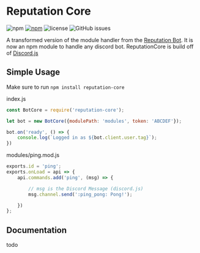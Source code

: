 # Reputation Core
![npm](https://img.shields.io/npm/v/reputation-core.svg)
[![npm](https://img.shields.io/npm/dt/reputation-core.svg)](https://www.npmjs.com/package/reputation-core)
![license](https://img.shields.io/github/license/imdaveead/reputationCore.svg)
![GitHub issues](https://img.shields.io/github/issues/imdaveead/reputationCore.svg)


A transformed version of the module handler from the [Reputation Bot](https://github.com/Filip9696/reputation).
It is now an npm module to handle any discord bot.
ReputationCore is build off of [Discord.js](https://github.com/discordjs/discord.js)



## Simple Usage
Make sure to run `npm install reputation-core`

index.js
```js
const BotCore = require('reputation-core');

let bot = new BotCore({modulePath: 'modules', token: 'ABCDEF'});

bot.on('ready', () => {
	console.log(`Logged in as ${bot.client.user.tag}`);
})

```

modules/ping.mod.js
```js
exports.id = 'ping';
exports.onLoad = api => {
	api.commands.add('ping', (msg) => {

		// msg is the Discord Message (discord.js)
		msg.channel.send(':ping_pong: Pong!');

	})
};

```

## Documentation
todo
